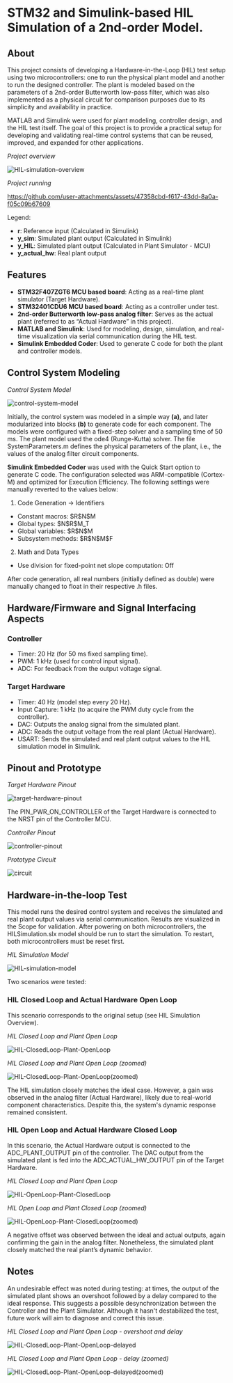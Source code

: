 # STM32 and Simulink-based HIL Simulation of a 2nd-order Model.

## About

This project consists of developing a Hardware-in-the-Loop (HIL) test setup using two microcontrollers: one to run the physical plant model and another to run the designed controller. The plant is modeled based on the parameters of a 2nd-order Butterworth low-pass filter, which was also implemented as a physical circuit for comparison purposes due to its simplicity and availability in practice.

MATLAB and Simulink were used for plant modeling, controller design, and the HIL test itself. The goal of this project is to provide a practical setup for developing and validating real-time control systems that can be reused, improved, and expanded for other applications.

*Project overview*

![HIL-simulation-overview](https://github.com/matheussmachado/stm32-and-simulink-based-hil-simulation-of-a-2nd-order-model/blob/main/HIL-simulation.png)

*Project running*

https://github.com/user-attachments/assets/47358cbd-f617-43dd-8a0a-f05c09b67609

Legend:
- **r**: Reference input (Calculated in Simulink)
- **y_sim**: Simulated plant output (Calculated in Simulink)
- **y_HIL**: Simulated plant output (Calculated in Plant Simulator - MCU)
- **y_actual_hw**: Real plant output

## Features

- **STM32F407ZGT6 MCU based board**: Acting as a real-time plant simulator (Target Hardware).
- **STM32401CDU6 MCU based board**: Acting as a controller under test.
- **2nd-order Butterworth low-pass analog filter**: Serves as the actual plant (referred to as “Actual Hardware” in this project).
- **MATLAB and Simulink**: Used for modeling, design, simulation, and real-time visualization via serial communication during the HIL test.
- **Simulink Embedded Coder**: Used to generate C code for both the plant and controller models.

## Control System Modeling

*Control System Model*

![control-system-model](https://github.com/matheussmachado/stm32-and-simulink-based-hil-simulation-of-a-2nd-order-model/blob/main/control-system-model-evolution.png)

Initially, the control system was modeled in a simple way **(a)**, and later modularized into blocks **(b)** to generate code for each component. The models were configured with a fixed-step solver and a sampling time of 50 ms. The plant model used the ode4 (Runge-Kutta) solver. The file SystemParameters.m defines the physical parameters of the plant, i.e., the values of the analog filter circuit components. 

**Simulink Embedded Coder** was used with the Quick Start option to generate C code. The configuration selected was ARM-compatible (Cortex-M) and optimized for Execution Efficiency. The following settings were manually reverted to the values below:

1. Code Generation -> Identifiers
- Constant macros: \$R\$N\$M
- Global types: \$N\$R\$M_T
- Global variables: \$R\$N\$M
- Subsystem methods: \$R\$N\$M\$F

2. Math and Data Types
- Use division for fixed-point net slope computation: Off

After code generation, all real numbers (initially defined as double) were manually changed to float in their respective .h files.

## Hardware/Firmware and Signal Interfacing Aspects

### Controller
- Timer: 20 Hz (for 50 ms fixed sampling time).
- PWM: 1 kHz (used for control input signal).
- ADC: For feedback from the output voltage signal.

### Target Hardware
- Timer: 40 Hz (model step every 20 Hz).
- Input Capture: 1 kHz (to acquire the PWM duty cycle from the controller).
- DAC: Outputs the analog signal from the simulated plant.
- ADC: Reads the output voltage from the real plant (Actual Hardware).
- USART: Sends the simulated and real plant output values to the HIL simulation model in Simulink.


## Pinout and Prototype

*Target Hardware Pinout*

![target-hardware-pinout](https://github.com/matheussmachado/stm32-and-simulink-based-hil-simulation-of-a-2nd-order-model/blob/main/target-hardware-pinout.png)

The PIN_PWR_ON_CONTROLLER of the Target Hardware is connected to the NRST pin of the Controller MCU.

*Controller Pinout*

![controller-pinout](https://github.com/matheussmachado/stm32-and-simulink-based-hil-simulation-of-a-2nd-order-model/blob/main/controller-pinout.png)

*Prototype Circuit*

![circuit](https://github.com/matheussmachado/stm32-and-simulink-based-hil-simulation-of-a-2nd-order-model/blob/main/circuit.png)

## Hardware-in-the-loop Test

This model runs the desired control system and receives the simulated and real plant output values via serial communication. Results are visualized in the Scope for validation. After powering on both microcontrollers, the HILSimulation.slx model should be run to start the simulation. To restart, both microcontrollers must be reset first.

*HIL Simulation Model*

![HIL-simulation-model](https://github.com/matheussmachado/stm32-and-simulink-based-hil-simulation-of-a-2nd-order-model/blob/main/HIL-simulation-model.png)

Two scenarios were tested:

### HIL Closed Loop and Actual Hardware Open Loop

This scenario corresponds to the original setup (see HIL Simulation Overview).

*HIL Closed Loop and Plant Open Loop*

![HIL-ClosedLoop-Plant-OpenLoop](https://github.com/matheussmachado/stm32-and-simulink-based-hil-simulation-of-a-2nd-order-model/blob/main/HIL-ClosedLoop-Plant-OpenLoop.png)


*HIL Closed Loop and Plant Open Loop (zoomed)*

![HIL-ClosedLoop-Plant-OpenLoop(zoomed)](https://github.com/matheussmachado/stm32-and-simulink-based-hil-simulation-of-a-2nd-order-model/blob/main/HIL-ClosedLoop-Plant-OpenLoop(zoomed).png)

The HIL simulation closely matches the ideal case. However, a gain was observed in the analog filter (Actual Hardware), likely due to real-world component characteristics. Despite this, the system's dynamic response remained consistent.

### HIL Open Loop and Actual Hardware Closed Loop

In this scenario, the Actual Hardware output is connected to the ADC_PLANT_OUTPUT pin of the controller. The DAC output from the simulated plant is fed into the ADC_ACTUAL_HW_OUTPUT pin of the Target Hardware.

*HIL Closed Loop and Plant Open Loop*

![HIL-OpenLoop-Plant-ClosedLoop](https://github.com/matheussmachado/stm32-and-simulink-based-hil-simulation-of-a-2nd-order-model/blob/main/HIL-OpenLoop-Plant-ClosedLoop.png)

*HIL Open Loop and Plant Closed Loop (zoomed)*

![HIL-OpenLoop-Plant-ClosedLoop(zoomed)](https://github.com/matheussmachado/stm32-and-simulink-based-hil-simulation-of-a-2nd-order-model/blob/main/HIL-OpenLoop-Plant-ClosedLoop(zoomed).png)

A negative offset was observed between the ideal and actual outputs, again confirming the gain in the analog filter. Nonetheless, the simulated plant closely matched the real plant’s dynamic behavior.


## Notes

An undesirable effect was noted during testing: at times, the output of the simulated plant shows an overshoot followed by a delay compared to the ideal response. This suggests a possible desynchronization between the Controller and the Plant Simulator. Although it hasn't destabilized the test, future work will aim to diagnose and correct this issue.

*HIL Closed Loop and Plant Open Loop - overshoot and delay*

![HIL-ClosedLoop-Plant-OpenLoop-delayed](https://github.com/matheussmachado/stm32-and-simulink-based-hil-simulation-of-a-2nd-order-model/blob/main/HIL-ClosedLoop-Plant-OpenLoop-delayed.png)


*HIL Closed Loop and Plant Open Loop - delay (zoomed)*

![HIL-ClosedLoop-Plant-OpenLoop-delayed(zoomed)](https://github.com/matheussmachado/stm32-and-simulink-based-hil-simulation-of-a-2nd-order-model/blob/main/HIL-ClosedLoop-Plant-OpenLoop-delayed(zoomed).png)
